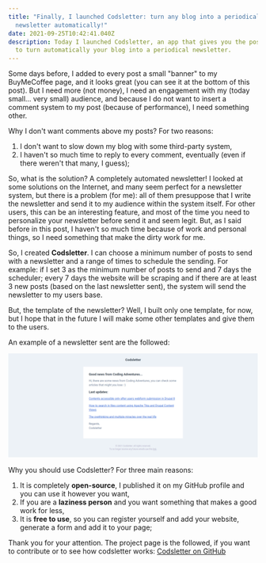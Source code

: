 ```yaml
---
title: "Finally, I launched Codsletter: turn any blog into a periodical
  newsletter automatically!"
date: 2021-09-25T10:42:41.040Z
description: Today I launched Codsletter, an app that gives you the possibility
  to turn automatically your blog into a periodical newsletter.
---
```

Some days before, I added to every post a small "banner" to my BuyMeCoffee page, and it looks great (you can see it at the bottom of this post). But I need more (not money), I need an engagement with my (today small... very small) audience, and because I do not want to insert a comment system to my post (because of performance), I need something other.

Why I don't want comments above my posts? For two reasons:

1. I don't want to slow down my blog with some third-party system,
2. I haven't so much time to reply to every comment, eventually (even if there weren't that many, I guess);

So, what is the solution? A completely automated newsletter! I looked at some solutions on the Internet, and many seem perfect for a newsletter system, but there is a problem (for me): all of them presuppose that I write the newsletter and send it to my audience within the system itself. For other users, this can be an interesting feature, and most of the time you need to personalize your newsletter before send it and seem legit. But, as I said before in this post, I haven't so much time because of work and personal things, so I need something that make the dirty work for me.

So, I created **Codsletter**. I can choose a minimum number of posts to send with a newsletter and a range of times to schedule the sending. For example: if I set 3 as the minimum number of posts to send and 7 days the scheduler; every 7 days the website will be scraping and if there are at least 3 new posts (based on the last newsletter sent), the system will send the newsletter to my users base.

But, the template of the newsletter? Well, I built only one template, for now, but I hope that in the future I will make some other templates and give them to the users.

An example of a newsletter sent are the followed:

![Example of a newsletter with Codsletter](codsletter_example.png "Example of a newsletter with Codsletter")

Why you should use Codsletter? For three main reasons:

1. It is completely **open-source**, I published it on my GitHub profile and you can use it however you want,
2. If you are a **laziness person** and you want something that makes a good work for less,
3. It is **free to use**, so you can register yourself and add your website, generate a form and add it to your page;

Thank you for your attention. The project page is the followed, if you want to contribute or to see how codsletter works: [Codsletter on GitHub](https://github.com/mariolinguito/codsletter)